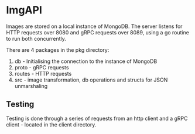 # ImgAPI

Images are stored on a local instance of MongoDB. The server listens for HTTP requests over 8080 and gRPC requests over 8089, using a go routine to run both concurrently.

There are 4 packages in the pkg directory:
1. db - Initialising the connection to the instance of MongoDB
2. proto - gRPC requests
3. routes - HTTP requests
4. src - image transformation, db operations and structs for JSON unmarshaling

## Testing
Testing is done through a series of requests from an http client and a gRPC client - located in the client directory. 
